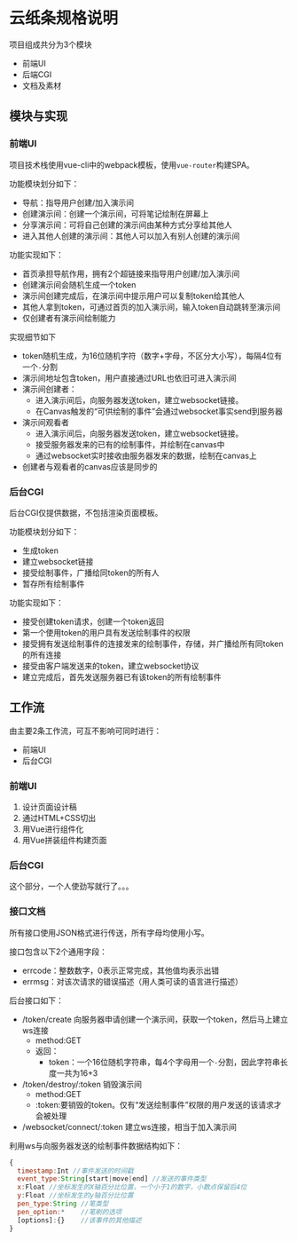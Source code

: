 # 云纸条规格说明



项目组成共分为3个模块

- 前端UI
- 后端CGI
- 文档及素材



## 模块与实现

### 前端UI

项目技术栈使用vue-cli中的webpack模板，使用`vue-router`构建SPA。

功能模块划分如下：

- 导航：指导用户创建/加入演示间
- 创建演示间：创建一个演示间，可将笔记绘制在屏幕上
- 分享演示间：可将自己创建的演示间由某种方式分享给其他人
- 进入其他人创建的演示间：其他人可以加入有别人创建的演示间

功能实现如下：

- 首页承担导航作用，拥有2个超链接来指导用户创建/加入演示间
- 创建演示间会随机生成一个token
- 演示间创建完成后，在演示间中提示用户可以复制token给其他人
- 其他人拿到token，可通过首页的加入演示间，输入token自动跳转至演示间
- 仅创建者有演示间绘制能力

实现细节如下

- token随机生成，为16位随机字符（数字+字母，不区分大小写），每隔4位有一个`-`分割
- 演示间地址包含token，用户直接通过URL也依旧可进入演示间
- 演示间创建者：
  - 进入演示间后，向服务器发送token，建立websocket链接。
  - 在Canvas触发的“可供绘制的事件”会通过websocket事实send到服务器
- 演示间观看者
  - 进入演示间后，向服务器发送token，建立websocket链接。
  - 接受服务器发来的已有的绘制事件，并绘制在canvas中
  - 通过websocket实时接收由服务器发来的数据，绘制在canvas上
- 创建者与观看者的canvas应该是同步的

### 后台CGI

后台CGI仅提供数据，不包括渲染页面模板。

功能模块划分如下：

- 生成token
- 建立websocket链接
- 接受绘制事件，广播给同token的所有人
- 暂存所有绘制事件

功能实现如下：

- 接受创建token请求，创建一个token返回
- 第一个使用token的用户具有发送绘制事件的权限
- 接受拥有发送绘制事件的连接发来的绘制事件，存储，并广播给所有同token的所有连接
- 接受由客户端发送来的token，建立websocket协议
- 建立完成后，首先发送服务器已有该token的所有绘制事件

## 工作流

由主要2条工作流，可互不影响可同时进行：

- 前端UI
- 后台CGI

### 前端UI

1. 设计页面设计稿
2. 通过HTML+CSS切出
3. 用Vue进行组件化
4. 用Vue拼装组件构建页面

### 后台CGI

这个部分，一个人使劲写就行了。。。

### 接口文档

所有接口使用JSON格式进行传送，所有字母均使用小写。

接口包含以下2个通用字段：

- errcode：整数数字，0表示正常完成，其他值均表示出错
- errmsg：对该次请求的错误描述（用人类可读的语言进行描述）

后台接口如下：

- /token/create 向服务器申请创建一个演示间，获取一个token，然后马上建立ws连接
  - method:GET
  - 返回：
    - token：一个16位随机字符串，每4个字母用一个`-`分割，因此字符串长度一共为16+3
- /token/destroy/:token 销毁演示间
  - method:GET
  - :token:要销毁的token。仅有“发送绘制事件”权限的用户发送的该请求才会被处理
- /websocket/connect/:token 建立ws连接，相当于加入演示间

利用ws与向服务器发送的绘制事件数据结构如下：
```js
{
  timestamp:Int //事件发送的时间戳
  event_type:String[start|move|end] //发送的事件类型
  x:Float //坐标发生的X轴百分比位置，一个小于1的数字，小数点保留后4位
  y:Float //坐标发生的y轴百分比位置
  pen_type:String //笔类型
  pen_option:*    //笔刷的选项
  [options]:{}    //该事件的其他描述
}
```











